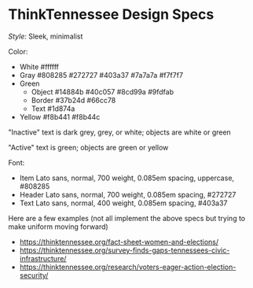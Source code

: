 # ThinkTennessee Design Specs

*Style:*
Sleek, minimalist

Color:
- White	#ffffff
- Gray	#808285	#272727	#403a37 	#7a7a7a	 #f7f7f7
- Green
	- Object	#14884b	#40c057	#8cd99a 	#9fdfab
	- Border	#37b24d	#66cc78
	- Text	#1d874a
- Yellow	#f8b441 #f8b44c

"Inactive" text is dark grey, grey, or white; objects are white or green

"Active" text is green; objects are green or yellow

Font:
- Item	Lato sans, normal, 700 weight, 0.085em spacing, uppercase, #808285
- Header	Lato sans, normal, 700 weight, 0.085em spacing, #272727
- Text	Lato sans, normal, 400 weight, 0.085em spacing, #403a37

Here are a few examples (not all implement the above specs but trying to make uniform moving forward)
- https://thinktennessee.org/fact-sheet-women-and-elections/
- https://thinktennessee.org/survey-finds-gaps-tennessees-civic-infrastructure/
- https://thinktennessee.org/research/voters-eager-action-election-security/


